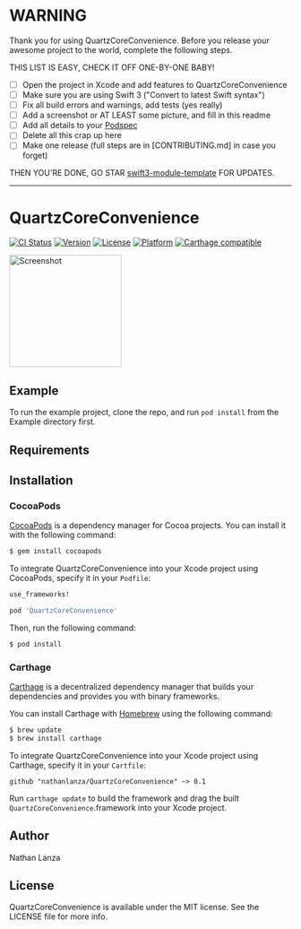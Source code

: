 # WARNING

Thank you for using QuartzCoreConvenience. Before you release your awesome project to the world, complete the following steps.

THIS LIST IS EASY, CHECK IT OFF ONE-BY-ONE BABY!

 - [ ] Open the project in Xcode and add features to QuartzCoreConvenience
 - [ ] Make sure you are using Swift 3 ("Convert to latest Swift syntax")
 - [ ] Fix all build errors and warnings, add tests (yes really)
 - [ ] Add a screenshot or AT LEAST some picture, and fill in this readme
 - [ ] Add all details to your [Podspec](QuartzCoreConvenience.podspec)
 - [ ] Delete all this crap up here
 - [ ] Make one release (full steps are in [CONTRIBUTING.md] in case you forget)

THEN YOU'RE DONE, GO STAR [swift3-module-template](https://github.com/fulldecent/swift3-module-template) FOR UPDATES.

----

# QuartzCoreConvenience

[![CI Status](http://img.shields.io/travis/nathanlanza/QuartzCoreConvenience.svg?style=flat)](https://travis-ci.org/nathanlanza/QuartzCoreConvenience)
[![Version](https://img.shields.io/cocoapods/v/QuartzCoreConvenience.svg?style=flat)](https://cocoapods.org/pods/QuartzCoreConvenience)
[![License](https://img.shields.io/cocoapods/l/QuartzCoreConvenience.svg?style=flat)](https://cocoapods.org/pods/QuartzCoreConvenience)
[![Platform](https://img.shields.io/cocoapods/p/QuartzCoreConvenience.svg?style=flat)](https://cocoapods.org/pods/QuartzCoreConvenience)
[![Carthage compatible](https://img.shields.io/badge/Carthage-compatible-4BC51D.svg?style=flat)](https://github.com/Carthage/Carthage)

<a href="https://placehold.it/400?text=Screen+shot"><img width=200 height=200 src="https://placehold.it/400?text=Screen+shot" alt="Screenshot" /></a>


## Example

To run the example project, clone the repo, and run `pod install` from the Example directory first.


## Requirements


## Installation

### CocoaPods

[CocoaPods](http://cocoapods.org) is a dependency manager for Cocoa projects. You can install it with the following command:

```bash
$ gem install cocoapods
```

To integrate QuartzCoreConvenience into your Xcode project using CocoaPods, specify it in your `Podfile`:

```ruby
use_frameworks!

pod 'QuartzCoreConvenience'
```

Then, run the following command:

```bash
$ pod install
```


### Carthage

[Carthage](https://github.com/Carthage/Carthage) is a decentralized dependency manager that builds your dependencies and provides you with binary frameworks.

You can install Carthage with [Homebrew](http://brew.sh/) using the following command:

```bash
$ brew update
$ brew install carthage
```

To integrate QuartzCoreConvenience into your Xcode project using Carthage, specify it in your `Cartfile`:

```ogdl
github "nathanlanza/QuartzCoreConvenience" ~> 0.1
```

Run `carthage update` to build the framework and drag the built `QuartzCoreConvenience`.framework into your Xcode project.


## Author

Nathan Lanza


## License

QuartzCoreConvenience is available under the MIT license. See the LICENSE file for more info.
